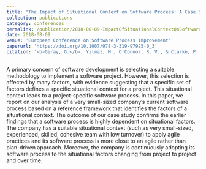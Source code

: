 ```yaml
---
title: "The Impact of Situational Context on Software Process: A Case Study of a Very Small-Sized Company in the Online Advertising Domain"
collection: publications
category: conferences
permalink: /publication/2018-08-09-ImpactOfSituationalContextOnSoftwareProcess
date: 2018-08-09
venue: 'European Conference on Software Process Improvement'
paperurl: 'https://doi.org/10.1007/978-3-319-97925-0_3'
citation: '<b>Giray, G.</b>, Yilmaz, M., O’Connor, R. V., & Clarke, P. M. (2018, August). The impact of situational context on software process: a case study of a very small-sized company in the online advertising domain. In <i>European Conference on Software Process Improvement</i> (pp. 28-39). Cham: Springer International Publishing.'
---
```


A primary concern of software development is selecting a suitable methodology to implement a software project. However, this selection is affected by many factors, with evidence suggesting that a specific set of factors defines a specific situational context for a project. This situational context leads to a project-specific software process. In this paper, we report on our analysis of a very small-sized company’s current software process based on a reference framework that identifies the factors of a situational context. The outcome of our case study confirms the earlier findings that a software process is highly dependent on situational factors. The company has a suitable situational context (such as very small-sized, experienced, skilled, cohesive team with low turnover) to apply agile practices and its software process is more close to an agile rather than plan-driven approach. Moreover, the company is continuously adopting its software process to the situational factors changing from project to project and over time.